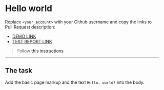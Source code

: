 # Hello world
Replace `<your_account>` with your Github username and copy the links to Pull Request description:
- [DEMO LINK](https://vlad-liakh.github.io/layout_hello-world/)
- [TEST REPORT LINK](https://vlad-liakh.github.io/layout_hello-world/report/html_report/)

> Follow [this instructions](https://mate-academy.github.io/layout_task-guideline/#how-to-solve-the-layout-tasks-on-github)
___

## The task 
Add the basic page markup and the text `Hello, world!` into the body.
